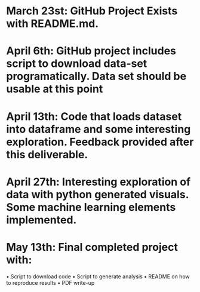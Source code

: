 # March 23st: GitHub Project Exists with README.md.
# April 6th: GitHub project includes script to download data-set programatically. Data set should be usable at this point
# April 13th: Code that loads dataset into dataframe and some interesting exploration. Feedback provided after this deliverable.
# April 27th: Interesting exploration of data with python generated visuals. Some machine learning elements implemented.
# May 13th: Final completed project with:
• Script to download code
• Script to generate analysis
• README on how to reproduce results • PDF write-up